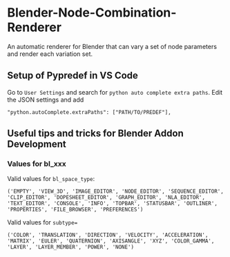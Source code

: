 # Blender-Node-Combination-Renderer
An automatic renderer for Blender that can vary a set of node parameters and render each variation set.

## Setup of Pypredef in VS Code

Go to `User Settings` and search for `python auto complete extra paths`. Edit the JSON settings and add 

```
"python.autoComplete.extraPaths": ["PATH/TO/PREDEF"],
```

## Useful tips and tricks for Blender Addon Development

### Values for bl_xxx

Valid values for `bl_space_type`:

```
('EMPTY', 'VIEW_3D', 'IMAGE_EDITOR', 'NODE_EDITOR', 'SEQUENCE_EDITOR', 'CLIP_EDITOR', 'DOPESHEET_EDITOR', 'GRAPH_EDITOR', 'NLA_EDITOR', 'TEXT_EDITOR', 'CONSOLE', 'INFO', 'TOPBAR', 'STATUSBAR', 'OUTLINER', 'PROPERTIES', 'FILE_BROWSER', 'PREFERENCES')
```

Valid values for `subtype=`
```
('COLOR', 'TRANSLATION', 'DIRECTION', 'VELOCITY', 'ACCELERATION', 'MATRIX', 'EULER', 'QUATERNION', 'AXISANGLE', 'XYZ', 'COLOR_GAMMA', 'LAYER', 'LAYER_MEMBER', 'POWER', 'NONE')
```